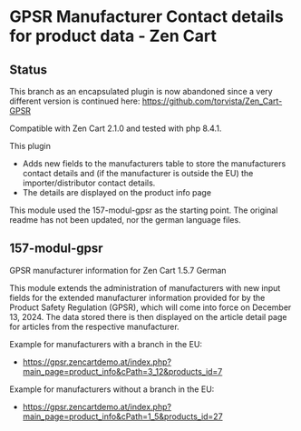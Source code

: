 # GPSR Manufacturer Contact details for product data - Zen Cart

## Status
This branch as an encapsulated plugin is now abandoned since a very different version is continued here:
https://github.com/torvista/Zen_Cart-GPSR



Compatible with Zen Cart 2.1.0 and tested with php 8.4.1.

This plugin 
- Adds new fields to the manufacturers table to store the manufacturers contact details and (if the manufacturer is outside the EU) the importer/distributor contact details.
- The details are displayed on the product info page

This module used the 157-modul-gpsr as the starting point. The original readme has not been updated, nor the german language files.

## 157-modul-gpsr

GPSR manufacturer information for Zen Cart 1.5.7 German

This module extends the administration of manufacturers with new input fields for the extended manufacturer information provided for by the Product Safety Regulation (GPSR), which will come into force on December 13, 2024.
The data stored there is then displayed on the article detail page for articles from the respective manufacturer.

Example for manufacturers with a branch in the EU:
* https://gpsr.zencartdemo.at/index.php?main_page=product_info&cPath=3_12&products_id=7

Example for manufacturers without a branch in the EU:
* https://gpsr.zencartdemo.at/index.php?main_page=product_info&cPath=1_5&products_id=27
